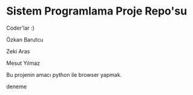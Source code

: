 # Sistem Programlama Proje Repo'su


Coder'lar :)

Özkan Barutcu 

Zeki Aras

Mesut Yılmaz

Bu projenin amacı python ile browser yapmak.

deneme

